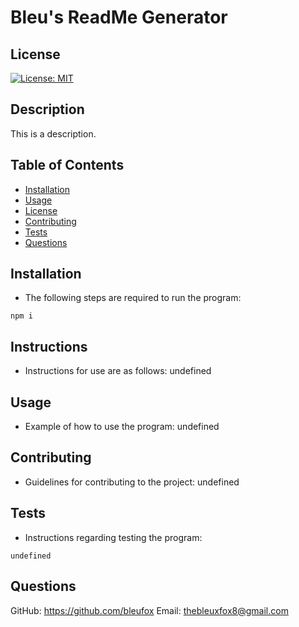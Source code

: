 
  # Bleu's ReadMe Generator

  ## License
  [![License: MIT](https://img.shields.io/badge/License-MIT-yellow.svg)](https://opensource.org/licenses/MIT)

  ## Description
  This is a description.

  ## Table of Contents
  - [Installation](#installation)
  - [Usage](#usage)
  - [License](#license)
  - [Contributing](#contributing)
  - [Tests](#tests)
  - [Questions](#questions)

  ## Installation
  * The following steps are required to run the program:

  ```
  npm i
  ```

  ## Instructions
  * Instructions for use are as follows:
  undefined

  ## Usage
  * Example of how to use the program:
  undefined

  ## Contributing
  * Guidelines for contributing to the project:
  undefined

  ## Tests
  * Instructions regarding testing the program:
  ```
  undefined
  ```

  ## Questions
  GitHub: https://github.com/bleufox
  Email: thebleuxfox8@gmail.com
  